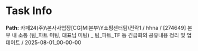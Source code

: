# Task Info

**Path:** 카페24(주)\본사사업장\[CG]MI본부\Y쇼핑센터팀\전략1 / hhna / [274649] 본부 내 소통 (팀_파트 미팅, 대표님 미팅) _ 팀_파트_TF 등 긴급회의 공유내용 정리 및 업데이트 / 2025-08-01_00-00-00

